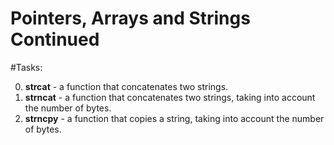 # Pointers, Arrays and Strings Continued

#Tasks:

0. <b>strcat</b> - a function that concatenates two strings.
1. <b>strncat</b> - a function that concatenates two strings, taking into account the number of bytes.
2. <b>strncpy</b> - a function that copies a string, taking into account the number of bytes.


